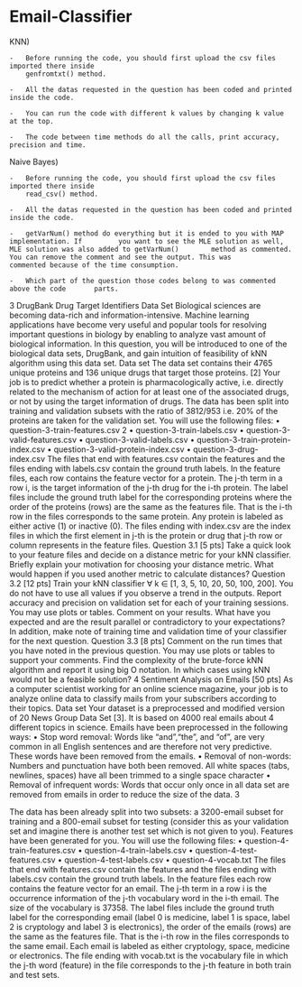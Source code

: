 # Email-Classifier

KNN)

	-	Before running the code, you should first upload the csv files imported there inside
		genfromtxt() method.

	-	All the datas requested in the question has been coded and printed inside the code.
	
	-	You can run the code with different k values by changing k value at the top. 

	-	The code between time methods do all the calls, print accuracy, precision and time. 


Naive Bayes)

	-	Before running the code, you should first upload the csv files imported there inside
		read_csv() method.

	-	All the datas requested in the question has been coded and printed inside the code.

	- 	getVarNum() method do everything but it is ended to you with MAP implementation. If 		you want to see the MLE solution as well, MLE solution was also added to getVarNum() 		method as commented. You can remove the comment and see the output. This was 		commented because of the time consumption.

	-	Which part of the question those codes belong to was commented above the code 		parts.




3 DrugBank Drug Target Identifiers Data Set 
Biological sciences are becoming data-rich and information-intensive. Machine learning applications have become very useful and popular tools for resolving important questions in biology by enabling to analyze vast amount of biological information. In this question, you will be introduced to one of the biological data sets, DrugBank, and gain intuition of feasibility of kNN algorithm using this data set.
Data set
The data set contains their 4765 unique proteins and 136 unique drugs that target those proteins. [2] Your job is to predict whether a protein is pharmacologically active, i.e. directly related to the mechanism of action for at least one of the associated drugs, or not by using the target information of drugs.
The data has been split into training and validation subsets with the ratio of 3812/953 i.e. 20% of the proteins are taken for the validation set. You will use the following files:
• question-3-train-features.csv
2
• question-3-train-labels.csv
• question-3-valid-features.csv
• question-3-valid-labels.csv
• question-3-train-protein-index.csv • question-3-valid-protein-index.csv • question-3-drug-index.csv
The files that end with features.csv contain the features and the files ending with labels.csv contain the ground truth labels.
In the feature files, each row contains the feature vector for a protein. The j-th term in a row i, is the target information of the j-th drug for the i-th protein. The label files include the ground truth label for the corresponding proteins where the order of the proteins (rows) are the same as the features file. That is the i-th row in the files corresponds to the same protein. Any protein is labeled as either active (1) or inactive (0).
The files ending with index.csv are the index files in which the first element in j-th is the protein or drug that j-th row or column represents in the feature files.
Question 3.1 [5 pts] Take a quick look to your feature files and decide on a distance metric for your kNN classifier. Briefly explain your motivation for choosing your distance metric. What would happen if you used another metric to calculate distances?
Question 3.2 [12 pts] Train your kNN classifier ∀ k ∈ [1, 3, 5, 10, 20, 50, 100, 200]. You do not have to use all values if you observe a trend in the outputs. Report accuracy and precision on validation set for each of your training sessions. You may use plots or tables. Comment on your results. What have you expected and are the result parallel or contradictory to your expectations?
In addition, make note of training time and validation time of your classifier for the next question.
Question 3.3 [8 pts] Comment on the run times that you have noted in the previous question. You may use plots or tables to support your comments. Find the complexity of the brute-force kNN algorithm and report it using big O notation. In which cases using kNN would not be a feasible solution?
4 Sentiment Analysis on Emails [50 pts]
As a computer scientist working for an online science magazine, your job is to analyze online data to classify mails from your subscribers according to their topics.
Data set
Your dataset is a preprocessed and modified version of 20 News Group Data Set [3]. It is based on 4000 real emails about 4 different topics in science. Emails have been preprocessed in the following ways:
• Stop word removal: Words like “and”,“the”, and “of”, are very common in all English sentences and are therefore not very predictive. These words have been removed from the emails.
• Removal of non-words: Numbers and punctuation have both been removed. All white spaces (tabs, newlines, spaces) have all been trimmed to a single space character
• Removal of infrequent words: Words that occur only once in all data set are removed from emails in order to reduce the size of the data.
3

The data has been already split into two subsets: a 3200-email subset for training and a 800-email subset for testing (consider this as your validation set and imagine there is another test set which is not given to you). Features have been generated for you. You will use the following files:
• question-4-train-features.csv • question-4-train-labels.csv
• question-4-test-features.csv • question-4-test-labels.csv
• question-4-vocab.txt
The files that end with features.csv contain the features and the files ending with labels.csv contain
the ground truth labels.
In the feature files each row contains the feature vector for an email. The j-th term in a row i is the occurrence information of the j-th vocabulary word in the i-th email. The size of the vocabulary is 37358. The label files include the ground truth label for the corresponding email (label 0 is medicine, label 1 is space, label 2 is cryptology and label 3 is electronics), the order of the emails (rows) are the same as the features file. That is the i-th row in the files corresponds to the same email. Each email is labeled as either cryptology, space, medicine or electronics.
The file ending with vocab.txt is the vocabulary file in which the j-th word (feature) in the file corresponds to the j-th feature in both train and test sets.
